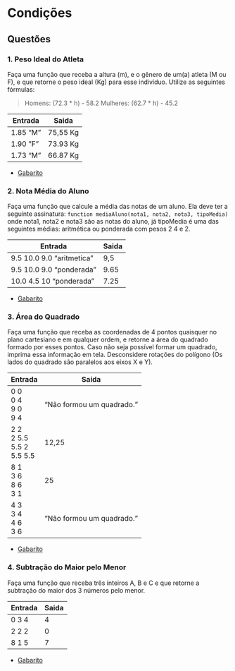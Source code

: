 # Condições


## Questões

### 1. Peso Ideal do Atleta
Faça uma função que receba a altura (m), e o gênero de um(a) atleta (M ou F), e que retorne o peso ideal (Kg) para esse indivíduo. Utilize as seguintes fórmulas:
>Homens: (72.3 * h) - 58.2
>Mulheres: (62.7 * h) - 45.2


Entrada   | Saida
--------- | ------
1.85 “M”  | 75,55 Kg
1.90 ”F”  | 73.93 Kg
1.73 “M”  | 66.87 Kg

* [Gabarito](./qst01.lua)


### 2. Nota Média do Aluno
Faça uma função que calcule a média das notas de um aluno. Ela deve ter a seguinte assinatura:
    ```function mediaAluno(nota1, nota2, nota3, tipoMedia)```
onde nota1, nota2 e nota3 são as notas do aluno, já tipoMedia é uma das seguintes médias: aritmética ou ponderada com pesos 2 4 e 2.

Entrada   | Saida
--------- | ------
9.5 10.0 9.0 “aritmetica”  | 9,5
9.5 10.0 9.0 “ponderada”   | 9.65
10.0 4.5 10 “ponderada”    | 7.25

* [Gabarito](./qst02.lua)


### 3. Área do Quadrado
Faça uma função que receba as coordenadas de 4 pontos quaisquer no plano cartesiano e em qualquer ordem, e retorne a área do quadrado formado por esses pontos. Caso não seja possível formar um quadrado, imprima essa informação em tela. Desconsidere rotações do polígono (Os lados do quadrado são paralelos aos eixos X e Y). 

Entrada   | Saida
--------- | ------
0 0<br>0 4<br>9 0<br>9 4 | “Não formou um quadrado.”
2 2<br>2 5.5<br>5.5 2<br>5.5 5.5 | 12,25
8 1<br>3 6<br>8 6<br>3 1 | 25
4 3<br>3 4<br>4 6<br>3 6 | “Não formou um quadrado.”

* [Gabarito](./qst03.lua)


### 4. Subtração do Maior pelo Menor
Faça uma função que receba três inteiros A, B e C e que retorne a subtração do maior dos 3 números pelo menor.

Entrada   | Saida
--------- | ------
0 3 4    | 4
2 2 2    | 0
8 1 5    | 7

* [Gabarito](./qst04.lua)


